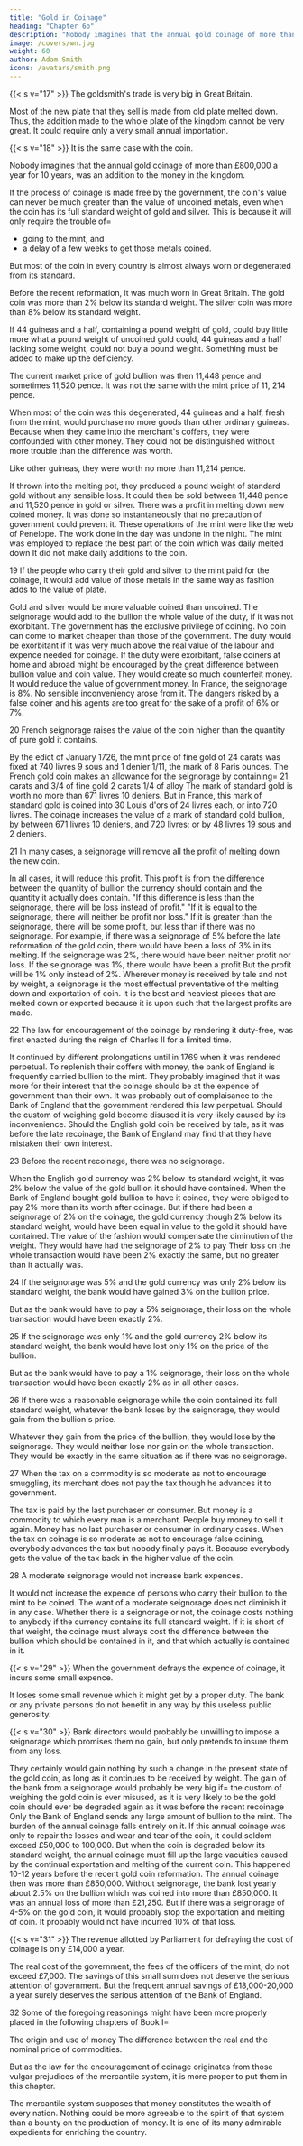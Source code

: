 ```yaml
---
title: "Gold in Coinage"
heading: "Chapter 6b"
description: "Nobody imagines that the annual gold coinage of more than £800,000 a year for 10 years, was an addition to the money in the kingdom"
image: /covers/wn.jpg
weight: 60
author: Adam Smith
icons: /avatars/smith.png
---
```



{{< s v="17" >}} The goldsmith's trade is very big in Great Britain.

Most of the new plate that they sell is made from old plate melted down. Thus, the addition made to the whole plate of the kingdom cannot be very great. It could require only a very small annual importation.

{{< s v="18" >}} It is the same case with the coin.

Nobody imagines that the annual gold coinage of more than £800,000 a year for 10 years, was an addition to the money in the kingdom.

If the process of coinage is made free by the government, the coin's value can never be much greater than the value of uncoined metals, even when the coin has its full standard weight of gold and silver. This is because it will only require the trouble of= 
- going to the mint, and
- a delay of a few weeks to get those metals coined.

But most of the coin in every country is almost always worn or degenerated from its standard.

Before the recent reformation, it was much worn in Great Britain.
    The gold coin was more than 2% below its standard weight.
    The silver coin was more than 8% below its standard weight.

If 44 guineas and a half, containing a pound weight of gold, could buy little more what a pound weight of uncoined gold could, 44 guineas and a half lacking some weight, could not buy a pound weight.
    Something must be added to make up the deficiency.

The current market price of gold bullion was then 11,448 pence and sometimes 11,520 pence.
    It was not the same with the mint price of 11, 214 pence.

When most of the coin was this degenerated, 44 guineas and a half, fresh from the mint, would purchase no more goods than other ordinary guineas.
Because when they came into the merchant's coffers, they were confounded with other money.
    They could not be distinguished without more trouble than the difference was worth.

Like other guineas, they were worth no more than 11,214 pence.

If thrown into the melting pot, they produced a pound weight of standard gold without any sensible loss.
It could then be sold between 11,448 pence and 11,520 pence in gold or silver.
There was a profit in melting down new coined money.
    It was done so instantaneously that no precaution of government could prevent it.
These operations of the mint were like the web of Penelope.
The work done in the day was undone in the night.
The mint was employed to replace the best part of the coin which was daily melted down
    It did not make daily additions to the coin.

19 If the people who carry their gold and silver to the mint paid for the coinage, it would add value of those metals in the same way as fashion adds to the value of plate.

Gold and silver would be more valuable coined than uncoined.
The seignorage would add to the bullion the whole value of the duty, if it was not exorbitant.
The government has the exclusive privilege of coining.
No coin can come to market cheaper than those of the government.
The duty would be exorbitant if it was very much above the real value of the labour and expence needed for coinage.
If the duty were exorbitant, false coiners at home and abroad might be encouraged by the great difference between bullion value and coin value.
    They would create so much counterfeit money.
    It would reduce the value of government money.
In France, the seignorage is 8%.
No sensible inconveniency arose from it.
The dangers risked by a false coiner and his agents are too great for the sake of a profit of 6% or 7%.

20 French seignorage raises the value of the coin higher than the quantity of pure gold it contains.

By the edict of January 1726, the mint price of fine gold of 24 carats was fixed at 740 livres 9 sous and 1 denier 1/11, the mark of 8 Paris ounces.
The French gold coin makes an allowance for the seignorage by containing= 
21 carats and 3/4 of fine gold
2 carats 1/4 of alloy
The mark of standard gold is worth no more than 671 livres 10 deniers.
But in France, this mark of standard gold is coined into 30 Louis d'ors of 24 livres each, or into 720 livres.
The coinage increases the value of a mark of standard gold bullion, by between 671 livres 10 deniers, and 720 livres; or by 48 livres 19 sous and 2 deniers.

21 In many cases, a seignorage will remove all the profit of melting down the new coin.

In all cases, it will reduce this profit.
This profit is from the difference between the quantity of bullion the currency should contain and the quantity it actually does contain.
"If this difference is less than the seignorage, there will be loss instead of profit."
"If it is equal to the seignorage, there will neither be profit nor loss."
If it is greater than the seignorage, there will be some profit, but less than if there was no seignorage.
For example, if there was a seignorage of 5% before the late reformation of the gold coin, there would have been a loss of 3% in its melting.
If the seignorage was 2%, there would have been neither profit nor loss.
If the seignorage was 1%, there would have been a profit
But the profit will be 1% only instead of 2%.
Wherever money is received by tale and not by weight, a seignorage is the most effectual preventative of the melting down and exportation of coin.
It is the best and heaviest pieces that are melted down or exported because it is upon such that the largest profits are made.

22 The law for encouragement of the coinage by rendering it duty-free, was first enacted during the reign of Charles II for a limited time.

It continued by different prolongations until in 1769 when it was rendered perpetual.
To replenish their coffers with money, the bank of England is frequently carried bullion to the mint.
They probably imagined that it was more for their interest that the coinage should be at the expence of government than their own.
It was probably out of complaisance to the Bank of England that the government rendered this law perpetual.
Should the custom of weighing gold become disused it is very likely caused by its inconvenience.
Should the English gold coin be received by tale, as it was before the late recoinage, the Bank of England may find that they have mistaken their own interest.

23 Before the recent recoinage, there was no seignorage.

When the English gold currency was 2% below its standard weight, it was 2% below the value of the gold bullion it should have contained.
When the Bank of England bought gold bullion to have it coined, they were obliged to pay 2% more than its worth after coinage.
But if there had been a seignorage of 2% on the coinage, the gold currency though 2% below its standard weight, would have been equal in value to the gold it should have contained.
The value of the fashion would compensate the diminution of the weight.
They would have had the seignorage of 2% to pay
Their loss on the whole transaction would have been 2% exactly the same, but no greater than it actually was.

24 If the seignorage was 5% and the gold currency was only 2% below its standard weight, the bank would have gained 3% on the bullion price.

But as the bank would have to pay a 5% seignorage, their loss on the whole transaction would have been exactly 2%.

25 If the seignorage was only 1% and the gold currency 2% below its standard weight, the bank would have lost only 1% on the price of the bullion.

But as the bank would have to pay a 1% seignorage, their loss on the whole transaction would have been exactly 2% as in all other cases.

26 If there was a reasonable seignorage while the coin contained its full standard weight, whatever the bank loses by the seignorage, they would gain from the bullion's price.

Whatever they gain from the price of the bullion, they would lose by the seignorage.
They would neither lose nor gain on the whole transaction.
They would be exactly in the same situation as if there was no seignorage.

27 When the tax on a commodity is so moderate as not to encourage smuggling, its merchant does not pay the tax though he advances it to government.

The tax is paid by the last purchaser or consumer.
But money is a commodity to which every man is a merchant.
People buy money to sell it again.
Money has no last purchaser or consumer in ordinary cases.
When the tax on coinage is so moderate as not to encourage false coining, everybody advances the tax but nobody finally pays it.
Because everybody gets the value of the tax back in the higher value of the coin.

28 A moderate seignorage would not increase bank expences.

It would not increase the expence of persons who carry their bullion to the mint to be coined.
The want of a moderate seignorage does not diminish it in any case.
Whether there is a seignorage or not, the coinage costs nothing to anybody if the currency contains its full standard weight.
If it is short of that weight, the coinage must always cost the difference between the bullion which should be contained in it, and that which actually is contained in it.


{{< s v="29" >}} When the government defrays the expence of coinage, it incurs some small expence.

It loses some small revenue which it might get by a proper duty.
The bank or any private persons do not benefit in any way by this useless public generosity.


{{< s v="30" >}} Bank directors would probably be unwilling to impose a seignorage which promises them no gain, but only pretends to insure them from any loss.

They certainly would gain nothing by such a change in the present state of the gold coin, as long as it continues to be received by weight.
The gain of the bank from a seignorage would probably be very big if= 
the custom of weighing the gold coin is ever misused, as it is very likely to be
the gold coin should ever be degraded again as it was before the recent recoinage
Only the Bank of England sends any large amount of bullion to the mint.
The burden of the annual coinage falls entirely on it.
If this annual coinage was only to repair the losses and wear and tear of the coin, it could seldom exceed £50,000 to 100,000.
But when the coin is degraded below its standard weight, the annual coinage must fill up the large vacuities caused by the continual exportation and melting of the current coin.
    This happened 10-12 years before the recent gold coin reformation.
        The annual coinage then was more than £850,000.
    Without seignorage, the bank lost yearly about 2.5% on the bullion which was coined into more than £850,000.
        It was an annual loss of more than £21,250.
    But if there was a seignorage of 4-5% on the gold coin, it would probably stop the exportation and melting of coin.
        It probably would not have incurred 10% of that loss.


{{< s v="31" >}} The revenue allotted by Parliament for defraying the cost of coinage is only £14,000 a year.

The real cost of the government, the fees of the officers of the mint, do not exceed £7,000.
The savings of this small sum does not deserve the serious attention of government.
But the frequent annual savings of £18,000-20,000 a year surely deserves the serious attention of the Bank of England.

32 Some of the foregoing reasonings might have been more properly placed in the following chapters of Book I= 

The origin and use of money
The difference between the real and the nominal price of commodities.

But as the law for the encouragement of coinage originates from those vulgar prejudices of the mercantile system, it is more proper to put them in this chapter.

The mercantile system supposes that money constitutes the wealth of every nation.
Nothing could be more agreeable to the spirit of that system than a bounty on the production of money.
It is one of its many admirable expedients for enriching the country.

